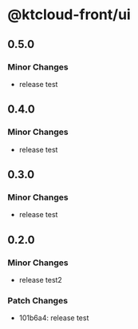 # @ktcloud-front/ui

## 0.5.0

### Minor Changes

- release test

## 0.4.0

### Minor Changes

- release test

## 0.3.0

### Minor Changes

- release test

## 0.2.0

### Minor Changes

- release test2

### Patch Changes

- 101b6a4: release test

